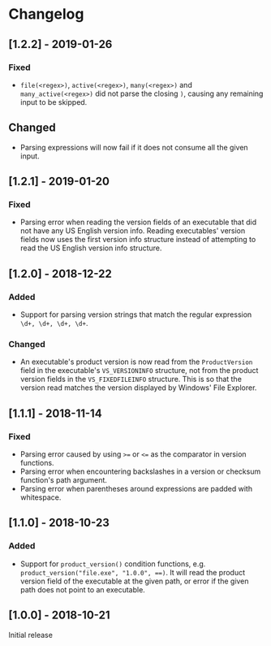 # Changelog

## [1.2.2] - 2019-01-26

### Fixed

- `file(<regex>)`, `active(<regex>)`, `many(<regex>)` and `many_active(<regex>)`
  did not parse the closing `)`, causing any remaining input to be skipped.

## Changed

- Parsing expressions will now fail if it does not consume all the given input.

## [1.2.1] - 2019-01-20

### Fixed

- Parsing error when reading the version fields of an executable that did not
  have any US English version info. Reading executables' version fields now uses
  the first version info structure instead of attempting to read the US English
  version info structure.

## [1.2.0] - 2018-12-22

### Added

- Support for parsing version strings that match the regular expression
  `\d+, \d+, \d+, \d+`.

### Changed

- An executable's product version is now read from the `ProductVersion` field in
  the executable's `VS_VERSIONINFO` structure, not from the product version
  fields in the `VS_FIXEDFILEINFO` structure. This is so that the version read
  matches the version displayed by Windows' File Explorer.

## [1.1.1] - 2018-11-14

### Fixed

- Parsing error caused by using `>=` or `<=` as the comparator in version
  functions.
- Parsing error when encountering backslashes in a version or checksum
  function's path argument.
- Parsing error when parentheses around expressions are padded with whitespace.

## [1.1.0] - 2018-10-23

### Added

- Support for `product_version()` condition functions, e.g.
  `product_version("file.exe", "1.0.0", ==)`. It will read the product version
  field of the executable at the given path, or error if the given path does not
  point to an executable.

## [1.0.0] - 2018-10-21

Initial release
